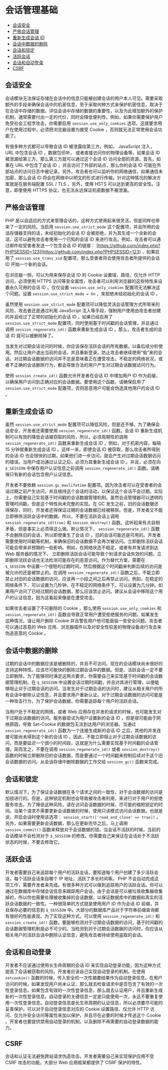 # 会话管理基础

* [会话安全](#会话安全)
* [严格会话管理](#严格会话管理)
* [重新生成会话 ID](#重新生成会话-id)
* [会话中数据的删除](#会话中数据的删除)
* [会话和锁定](#会话和锁定)
* [活跃会话](#活跃会话)
* [会话和自动登录](#会话和自动登录)
* [CSRF](#csrf)

## 会话安全

会话模块无法保证存储在会话中的信息只能被创建会话的用户本人可见。需要采取额外的手段来确保会话中的机密信息，至于采取何种方式来保护机密信息，取决于在会话中存储的数据。评估会话中存储的数据的重要性，以及为此增加额外的保护机制，通常需要付出一定的代价，同时会降低便利性。例如，如果你需要保护用户免受社会工程学攻击，你需要启用 `session.use_only_cookies` 选项。这就要求用户在使用过程中，必须把浏览器设置为接受 Cookie ，否则就无法正常使用会话功能了。

有很多种方式都可以导致会话 ID 被泄露给第三方。例如， JavaScript 注入， URL 中包含会话 ID ，数据包侦听， 或者直接访问你的物理设备等。如果会话 ID 被泄漏给第三方，那么第三方就可以通过这个会话 ID 访问全部的资源。首先，如果在 URL 中包含了会话 ID ，并且访问了外部的站点，那么你的会话 ID 可能在外部站点的访问日志中被记录。另外，攻击者也可以监听你的网络通信，如果通信未加密，那么会话 ID 将会在网络中以明文的形式进行传输。针对这种情况的解决方案就是在服务端配置 SSL / TLS ，另外，使用 HSTS 可以达到更高的安全性。注意，即使使用 HTTPS 协议，也无法永远保证机密数据不被泄漏。

## 严格会话管理

PHP 是以自适应的方式来管理会话的，这种方式使用起来很灵活，但是同样也带来了一定的风险。当启用 `session.use_strict_mode` 这个配置项，并且所用的会话存储器支持的话，未经初始化的会话 ID 会被拒绝，并为其生成一个全新的会话，这可以避免攻击者使用一个已知的会话 ID 来进行攻击。例如，攻击者可以通过邮件给受害者发送一个包含会话 ID 的链接： [https://github.com/index.php?PHPSESSID=123](https://github.com/index.php?PHPSESSID=123) ，如果启用了 `session.use_trans_sid` 配置项，那么受害者将会使用攻击者所提供的会话 ID 开始一个新的会话。

在浏览器一侧，可以为用来保存会话 ID 的 Cookie 设置域，路径，仅允许 HTTP 访问，必须使用 HTTPS 访问等安全属性，攻击者可以利用浏览器的这些特性来设置永久可用的会话 ID 。仅仅设置 `session.use_only_cookies` 配置项无法解决这个问题。设置 `session.use_strict_mode = On` ，来拒绝未经初始化的会话 ID 。

虽然使用 `session.use_strict_mode` 配置项可以降低灵活会话管理方式所带来的风险，攻击者还是通过利用 JavaScript 注入等手段，强制用户使用由攻击者创建的并且经过了正常的初始化的会话 ID 。如果已经启用了 `session.use_strict_mode` 配置项，同时使用基于时间戳的会话管理，并且通过调用 `session_regenerate_id()` 函数来重新生成会话 ID ，那么，攻击者生成的会话 ID 就可以被删除掉了。

当发生对过期会话访问的时候，你应该保存活跃会话的所有数据，以备后续分析使用。然后让用户退出当前的会话，并且重新登录。防止攻击者继续使用“偷”来的会话。对过期会话数据的访问并不总是意味着正在遭受攻击。不稳定的网络状况，或者不正确的会话删除行为，都会导致合法的用户产生对过期会话数据访问行为。

使用 `session_create_id()` 函数允许开发者在会话 ID 中增加用户 ID 作为前缀，以确保用户访问到正确对应的会话数据。要使用这个函数，请确保启用了 `session.use_strict_mode` 配置项，否则恶意用户可能会伪造其他用户的会话 ID 。

## 重新生成会话 ID

虽然 `session.use_strict_mode` 配置项可以降低风险，但是还不够。为了确保会话安全，开发者还需要使用 `session_regenerate_id()` 函数。会话 ID 重新生成机制可以有效的降低会话被窃取的风险，所以，必须周期性的调用 `session_regenerate_id()` 函数来重新生成会话 ID ，例如，对于机密内容，每隔 15 分钟就重新生成会话 ID 。这样一来，即使会话 ID 被窃取，那么攻击者所得到的会话 ID 也会很快的过期，如果他们进一步访问，就会产生对过期会话数据访问的错误。当用户成功通过认证之后，必须为其重新生成会话 ID 。并且，必须在向 `$_SESSION` 中保存用户认证信息之前调用 `session_regenerate_id()` 函数。请确保只有新的会话包含用户认证信息。

开发者不要依赖 `session.gc_maxlifetime` 配置项。因为攻击者可以在受害者的会话过期之前产生访问，并且维持这个会话的活动，以保证这个会话不会过期。实际上，你需要自己实现基于时间戳的会话数据管理机制。虽然会话管理器可以透明的管理时间戳，但是这个特性尚未完整的实现。在 GC 发生之前，旧的会话数据还得保存，同时，开发者还得保证过期的会话数据已经被移除。但是，开发者又不能立即移除活跃会话中的数据。所以，不要在活跃会话上调用 `session_regenerate_id(true)` 和 `session_destroy()` 函数。这听起来有点自相矛盾，但是事实上必须得这么做。默认情况下， `session_regenerate_id()` 函数不会删除旧的会话，所以即使重生了会话 ID ，旧的会话可能还是可用的。开发者需要使用时间戳等机制，来确保旧的会话数据不会再次被访问。立即删除活跃会话可能会带来非预期的一些影响。例如，在网络状态不稳定，或者有并发请求到达 Web 服务器的情况下， 立即删除活跃会话可能导致个别请求会话失效的问题。立即删除活跃会话也无法检测可能存在的恶意访问。作为替代方案，需要在 `$_SESSION` 中设置一个很短的过期时间，然后根据这个时间戳来判断后续的访问是被允许的还是被禁止的。在调用 `session_regenerate_id()` 函数之后，不能立即禁止对旧的会话数据的访问，应该再一小段之间之后再禁止访问。例如，在稳定的网络条件下，可以设置为几秒钟，在不稳定的网络条件下，可以设置为几分钟。如果用户访问了已经过期的会话数据，那么应该禁止访问。建议从会话中移除这个用户的认证信息，因为这看起来像是在遭受攻击。

如果攻击者设置了不可删除的 Cookie ，那么使用 `session.use_only_cookies` 和 `session_regenerate_id()` 函数会导致正常用户遭受拒绝服务的问题。如果发生这种情况，请让用户删除 Cookie 并且警告用户他可能面临一些安全问题。攻击者可以通过恶意的 Web 应用、浏览器插件以及对安全性较差的物理设备进行攻击来伪造恶意的 Cookie 。

## 会话中数据的删除

过期的会话中的数据应该是被删除的，并且不可访问。现在的会话模块尚未很好的支持这种特性。应该尽可能快的删除过期会话中的数据。但是，活跃会话一定不要立即删除。为了能够同时满足这两点要求，你需要自己来实现基于时间戳的会话数据管理机制。在 `$_SESSION` 中设置会话过期时间戳，并且对其进行管理，以便能够阻止对于过期会话的访问。当发生对于过期会话的访问时，建议从相关用户的所有会话中删除认证信息，并且要求用户重新认证。对于过期会话数据的访问可能是一种攻击行为，为了保护会话数据，你需要追踪每个用户的活跃会话。

当用户处于不稳定的网络，或者 Web 应用存在并发的请求的时候，也可能发生对于过期会话数据的访问。服务器尝试为用户设置新的会话 ID ，但是很可能由于网络原因，导致 Set-Cookie 的数据包无法到达用户的浏览器。当通过 `session_regenerate_id()` 函数为一个连接生成新的会话 ID 之后，其他的并发连接可能尚未得到这个新的会话 ID 。因此，不能立即阻止对于过期会话数据的访问，而是要延迟一个很小的时间段，这就是为什么需要实现基于时间戳的会话管理。简而言之，不要在调用 `session_regenerate_id()` 或者 `session_destroy()` 函数的时候立即删除旧的会话数据，而是要通过一个时间戳来控制后续对于这个旧会话数据的访问。从会话存储中删除数据的工作交给 `session_gc()` 函数来完成。

## 会话和锁定

默认情况下，为了保证会话数据在多个请求之间的一致性，对于会话数据的访问是加锁进行的。但是，这种锁定机制也会导致被攻击者利用，来进行对于用户的拒绝服务攻击。为了降低这种风险，请在访问会话数据的时候，尽可能的缩短锁定的时间。当某个请求不需要更新会话数据的时候，使用只读模式访问会话数据。也就是说，开启会话时使用该选项： `session_start(['read_and_close' => true])` 。另外，如果需要更新会话数据，那么在更新完毕之后，马上调用 `session_commit()` 函数来释放对于会话数据的锁。当会话不活跃的时候，当前的会话模块不会检测对于 `$_SESSION` 的修改。你需要自己来保证在会话处于不活跃状态的时候，不要去修改它。

## 活跃会话

开发者需要自己来追踪每个用户的活跃会话，要知道每个用户创建了多少活跃会话，每个活跃会话来自哪个 IP 地址，活跃了多长时间等。 PHP 不会自动完成这项工作，需要开发者来完成。有很多种方式可以做到追踪用户的活跃会话。你可以通过在数据库中存储会话信息来跟踪用户会话。由于会话是可以被垃圾收集器收集掉的，所以你也需要处理被收集掉的会话数据，以保证数据库中的数据和真实的活跃会话数据的一致性。一种很简单的方式就是使用用户 ID 作为会话 ID 前缀，并且保存必要的信息到 `$_SESSION` 中。大部分的数据库产品对于字符串前缀查询都有很好的性能表现。为了实现这种方式，可以使用 `session_regenerate_id()` 和 `session_create_id()` 函数。要能够检测对于过期会话数据的访问，基于时间戳的会话数据管理机制是必不可少的。当检测到对于过期会话数据的访问时，你应该从相关用户的活跃会话中删除认证信息，避免攻击者持续使用盗取的会话。

## 会话和自动登录

开发者不应该通过使用长生命周期的会话 ID 来实现自动登录功能，因为这种方式提高了会话被窃取的风险。开发者应该自己实现自动登录的机制。在使用 `setcookie()` 函数的时候，传入安全的一次性摘要结果作为自动登录信息。在用户访问的时候，如果发现用户尚未认证，那么就去检查请求中是否包含了有效的一次性登录信息。如果包含有效的一次性登录信息，那么就去认证用户，并且重新生成新的一次性登录信息。自动登录的关键信息一定是只能使用一次，永远不要重复使用一次性登录信息。自动登录信息是长生命周期的认证信息，所以必须要尽可能的妥善保护。可以对于自动登录信息对应的 Cookie 设置路径、仅允许 HTTP 访问、仅允许安全访问等属性来加以保护，并且尽在必要的时候才传送这个 Cookie 。开发者也要提供禁用自动登录的机制，以及删除不再需要的自动登录数据的能力。

## CSRF

会话和认证无法避免跨站请求伪造攻击。开发者需要自己来实现保护应用不受 CSRF 攻击的功能。大部分 Web 应用框架都提供了 CSRF 保护的特性。